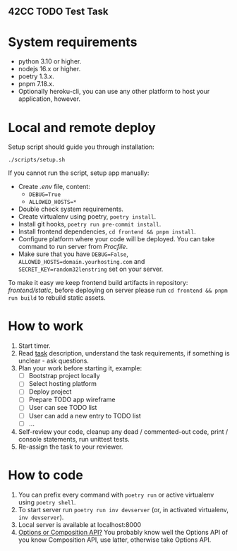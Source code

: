 42CC TODO Test Task
----

# System requirements
- python 3.10 or higher.
- nodejs 16.x or higher.
- poetry 1.3.x.
- pnpm 7.18.x.
- Optionally heroku-cli, you can use any other platform to host your application, however.

# Local and remote deploy
Setup script should guide you through installation:
```shell
./scripts/setup.sh
```

If you cannot run the script, setup app manually:
- Create *.env* file, content:
  - `DEBUG=True`
  - `ALLOWED_HOSTS=*`
- Double check system requirements.
- Create virtualenv using poetry, `poetry install`.
- Install git hooks, `poetry run pre-commit install`.
- Install frontend dependencies, `cd frontend && pnpm install`.
- Configure platform where your code will be deployed. You can take command to run server from *Procfile*.
- Make sure that you have `DEBUG=False`, `ALLOWED_HOSTS=domain.yourhosting.com` and `SECRET_KEY=random32lenstring` set
  on your server.

To make it easy we keep frontend build artifacts in repository: *frontend/static*, before deploying on server please run
`cd frontend && pnpm run build` to rebuild static assets.

# How to work
1. Start timer.
2. Read [task](TASK.md) description, understand the task requirements, if something is unclear - ask questions.
3. Plan your work before starting it, example:
    - [ ] Bootstrap project locally
    - [ ] Select hosting platform
    - [ ] Deploy project
    - [ ] Prepare TODO app wireframe
    - [ ] User can see TODO list
    - [ ] User can add a new entry to TODO list
    - [ ] ...
4. Self-review your code, cleanup any dead / commented-out code, print / console statements, run unittest tests.
5. Re-assign the task to your reviewer.

# How to code
1. You can prefix every command with `poetry run` or active virtualenv using `poetry shell`.
2. To start server run `poetry run inv devserver` (or, in activated virtualenv, `inv devserver`).
3. Local server is available at localhost:8000
4. [Options or Composition API?](https://vuejs.org/guide/introduction.html#api-styles) You probably know well the
    Options API of you know Composition API, use latter, otherwise take Options API.
